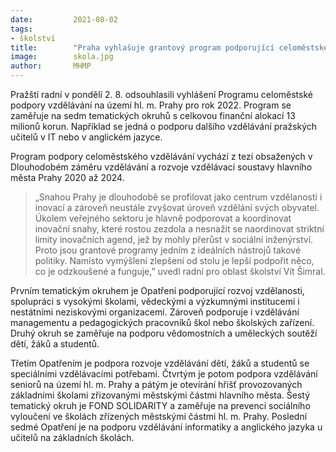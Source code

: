 ```yaml
---
date:         2021-08-02
tags:         
- školství
title:        "Praha vyhlašuje grantový program podporující celoměstské vzdělávání, mimo jiné pomůže učitelům s angličtinou a IT"
image: 	      skola.jpg
author:       MHMP
---
```


Pražští radní v pondělí 2. 8. odsouhlasili vyhlášení Programu celoměstské podpory vzdělávání na území hl. m. Prahy pro rok 2022. Program se zaměřuje na sedm tematických okruhů s celkovou finanční alokací 13 milionů korun. Například se jedná o podporu dalšího vzdělávání pražských učitelů v IT nebo v anglickém jazyce.

Program podpory celoměstského vzdělávání vychází z tezí obsažených v Dlouhodobém záměru vzdělávání a rozvoje vzdělávací soustavy hlavního města Prahy 2020 až 2024. 

> „Snahou Prahy je dlouhodobě se profilovat jako centrum vzdělanosti i inovací a zároveň neustále zvyšovat úroveň vzdělání svých obyvatel. Úkolem veřejného sektoru je hlavně podporovat a koordinovat inovační snahy, které rostou zezdola a nesnažit se naordinovat striktní limity inovačních agend, jež by mohly přerůst v sociální inženýrství. Proto jsou grantové programy jedním z ideálních nástrojů takové politiky. Namísto vymýšlení zlepšení od stolu je lepší podpořit něco, co je odzkoušené a funguje,” uvedl radní pro oblast školství Vít Šimral.

Prvním tematickým okruhem je Opatření podporující rozvoj vzdělanosti, spolupráci s vysokými školami, vědeckými a výzkumnými institucemi i nestátními neziskovými organizacemi. Zároveň podporuje i vzdělávání managementu a pedagogických pracovníků škol nebo školských zařízení. Druhý okruh se zaměřuje na podporu vědomostních a uměleckých soutěží dětí, žáků a studentů.

Třetím Opatřením je podpora rozvoje vzdělávání dětí, žáků a studentů se speciálními vzdělávacími potřebami. Čtvrtým je potom podpora vzdělávání seniorů na území hl. m. Prahy a pátým je otevírání hřišť provozovaných základními školami zřizovanými městskými částmi hlavního města. Šestý tematický okruh je FOND SOLIDARITY a zaměřuje na prevenci sociálního vyloučení ve školách zřízených městskými částmi hl. m. Prahy. Poslední sedmé Opatření je na podporu vzdělávání informatiky a anglického jazyka u učitelů na základních školách.
